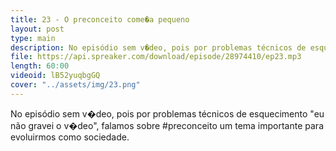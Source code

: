 ```yaml
---
title: 23 - O preconceito come�a pequeno
layout: post
type: main
description: No episódio sem v�deo, pois por problemas técnicos de esquecimento "eu não gravei o v�deo", falamos sobre #preconceito um tema importante para evoluirmos como sociedade.
file: https://api.spreaker.com/download/episode/28974410/ep23.mp3
length: 60:00
videoid: lB52yuqbgGQ
cover: "../assets/img/23.png"
---
```


No episódio sem v�deo, pois por problemas técnicos de esquecimento "eu não gravei o v�deo", falamos sobre #preconceito um tema importante para evoluirmos como sociedade.